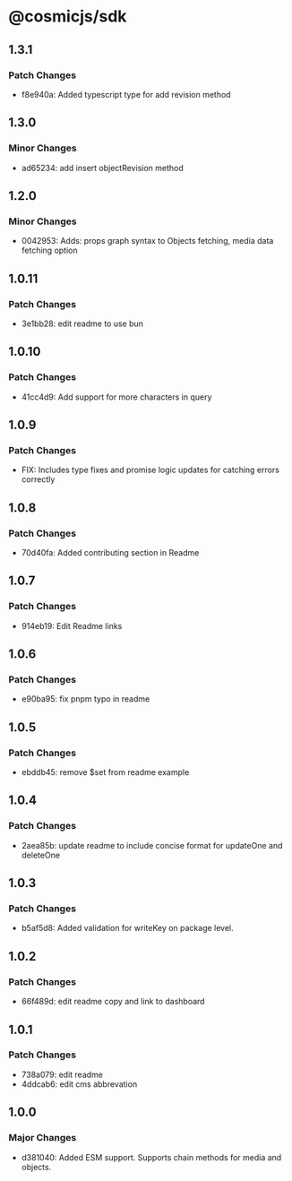 # @cosmicjs/sdk

## 1.3.1

### Patch Changes

- f8e940a: Added typescript type for add revision method

## 1.3.0

### Minor Changes

- ad65234: add insert objectRevision method

## 1.2.0

### Minor Changes

- 0042953: Adds: props graph syntax to Objects fetching, media data fetching option

## 1.0.11

### Patch Changes

- 3e1bb28: edit readme to use bun

## 1.0.10

### Patch Changes

- 41cc4d9: Add support for more characters in query

## 1.0.9

### Patch Changes

- FIX: Includes type fixes and promise logic updates for catching errors correctly

## 1.0.8

### Patch Changes

- 70d40fa: Added contributing section in Readme

## 1.0.7

### Patch Changes

- 914eb19: Edit Readme links

## 1.0.6

### Patch Changes

- e90ba95: fix pnpm typo in readme

## 1.0.5

### Patch Changes

- ebddb45: remove $set from readme example

## 1.0.4

### Patch Changes

- 2aea85b: update readme to include concise format for updateOne and deleteOne

## 1.0.3

### Patch Changes

- b5af5d8: Added validation for writeKey on package level.

## 1.0.2

### Patch Changes

- 66f489d: edit readme copy and link to dashboard

## 1.0.1

### Patch Changes

- 738a079: edit readme
- 4ddcab6: edit cms abbrevation

## 1.0.0

### Major Changes

- d381040: Added ESM support.
  Supports chain methods for media and objects.
